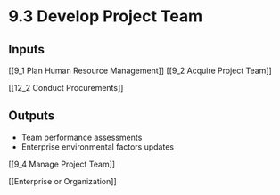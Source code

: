 # 9.3 Develop Project Team

## Inputs

[[9_1 Plan Human Resource Management]]
[[9_2 Acquire Project Team]]

[[12_2 Conduct Procurements]]

## Outputs

* Team performance assessments
* Enterprise environmental factors updates

[[9_4 Manage Project Team]]

[[Enterprise or Organization]]


